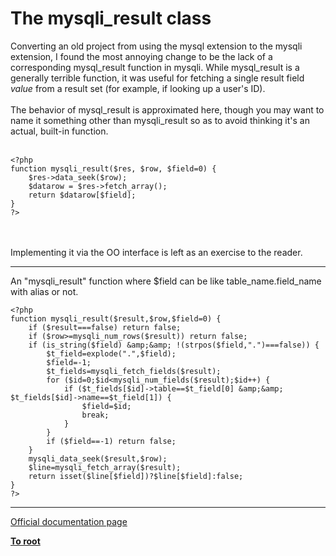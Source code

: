 # The mysqli_result class



Converting an old project from using the mysql extension to the mysqli extension, I found the most annoying change to be the lack of a corresponding mysql_result function in mysqli. While mysql_result is a generally terrible function, it was useful for fetching a single result field *value* from a result set (for example, if looking up a user&apos;s ID).<br><br>The behavior of mysql_result is approximated here, though you may want to name it something other than mysqli_result so as to avoid thinking it&apos;s an actual, built-in function.<br><br>

```
<?php
function mysqli_result($res, $row, $field=0) {
    $res->data_seek($row);
    $datarow = $res->fetch_array();
    return $datarow[$field];
}
?>
```
<br><br>Implementing it via the OO interface is left as an exercise to the reader.  

---

An "mysqli_result" function where $field can be like table_name.field_name with alias or not.<br>

```
<?php
function mysqli_result($result,$row,$field=0) {
    if ($result===false) return false;
    if ($row>=mysqli_num_rows($result)) return false;
    if (is_string($field) &amp;&amp; !(strpos($field,".")===false)) {
        $t_field=explode(".",$field);
        $field=-1;
        $t_fields=mysqli_fetch_fields($result);
        for ($id=0;$id<mysqli_num_fields($result);$id++) {
            if ($t_fields[$id]->table==$t_field[0] &amp;&amp; $t_fields[$id]->name==$t_field[1]) {
                $field=$id;
                break;
            }
        }
        if ($field==-1) return false;
    }
    mysqli_data_seek($result,$row);
    $line=mysqli_fetch_array($result);
    return isset($line[$field])?$line[$field]:false;
}
?>
```
  

---

[Official documentation page](https://www.php.net/manual/en/class.mysqli-result.php)

**[To root](/README.md)**